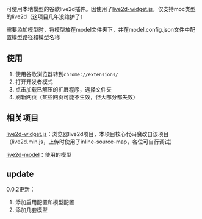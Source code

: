 可使用本地模型的谷歌live2d插件。因使用了[live2d-widget.js](https://github.com/xiazeyu/live2d-widget.js)，仅支持moc类型的live2d（这项目几年没维护了）

需要添加模型时，将模型放在model文件夹下，并在model.config.json文件中配置模型路径和模型名称

## 使用
1. 使用谷歌浏览器转到`chrome://extensions/`
2. 打开开发者模式
3. 点击加载已解压的扩展程序，选择文件夹
4. 刷新网页（某些网页可能不生效，但大部分都失效）

## 相关项目
[live2d-widget.js](https://github.com/xiazeyu/live2d-widget.js)：浏览器live2d项目，本项目核心代码魔改自该项目（live2d.min.js，上传时使用了inline-source-map，各位可自行调试）

[live2d-model](https://github.com/Eikanya/Live2d-model)：使用的模型
## update
0.0.2更新：
1. 添加启用配置和模型配置
2. 添加几套模型